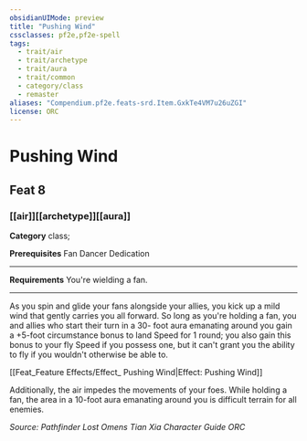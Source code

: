 ```yaml
---
obsidianUIMode: preview
title: "Pushing Wind"
cssclasses: pf2e,pf2e-spell
tags:
  - trait/air
  - trait/archetype
  - trait/aura
  - trait/common
  - category/class
  - remaster
aliases: "Compendium.pf2e.feats-srd.Item.GxkTe4VM7u26uZGI"
license: ORC
---
```

# Pushing Wind
## Feat 8
### [[air]][[archetype]][[aura]]

**Category** class; 



**Prerequisites** Fan Dancer Dedication
* * *
**Requirements** You're wielding a fan.

* * *

As you spin and glide your fans alongside your allies, you kick up a mild wind that gently carries you all forward. So long as you're holding a fan, you and allies who start their turn in a 30- foot aura emanating around you gain a +5-foot circumstance bonus to land Speed for 1 round; you also gain this bonus to your fly Speed if you possess one, but it can't grant you the ability to fly if you wouldn't otherwise be able to.

[[Feat_Feature Effects/Effect_ Pushing Wind|Effect: Pushing Wind]]

Additionally, the air impedes the movements of your foes. While holding a fan, the area in a 10-foot aura emanating around you is difficult terrain for all enemies.

*Source: Pathfinder Lost Omens Tian Xia Character Guide*
*ORC*